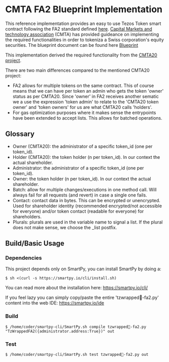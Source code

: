 # CMTA FA2 Blueprint Implementation

This reference implementation provides an easy to use Tezos Token smart contract following
the FA2 standard defined [here](https://gitlab.com/tzip/tzip/-/blob/master/proposals/tzip-12/).
[Capital Markets and technology association](http://www.cmta.ch/) (CMTA) has provided guideance 
on implementing the required functionalities in order to tokeniza a Swiss corporation's equity
securities. The blueprint document can be found here [Blueprint]( https://www.cmta.ch/content/52/cmta-blueprint-for-the-tokenization-of-shares-of-swiss-corporations.pdf)  

This implementation derived the required functionality from the [CMTA20 project](https://github.com/CMTA/CMTA20). 

There are two main differences compared to the mentioned CMTA20 project:

- FA2 allows for multiple tokens on the same contract. This of course means that we can have per token
an admin who gets the token 'owner' status as per CMTA20. Since 'owner' in FA2 receives another sematic
 we a use the expression 'token admin' to relate to the 'CMTA20 token owner' and 'token owners' for us
 are what CMTA20 calls 'holders'.
- For gas optimization purposes where it makes sense the entrypoints have been extended to accept lists. 
This allows for batched operations. 

## Glossary
 - Owner (CMTA20):        the administrator of a specific token_id (one per token_id).
 - Holder (CMTA20):       the token holder (n per token_id). In our context the actual shareholder.
 - Administrator:         the administrator of a specific token_id (one per token_id).
 - Owner:                 the token holder (n per token_id). In our context the actual shareholder.
 - Batch:                 allow for multiple changes/executions in one method call. Will always fail for all requests (and revert) in case a single one fails. 
 - Contact:               contact data in bytes. This can be encrypted or unencrypted. Used for shareholder identity (recommended encrypted/not accessible for everyone) and/or token contact (readable for everyone) for shareholders.
 - Plurals:               plurals are used in the variable name to signal a list. If the plural does not make sense, we choose the _list postfix. 

## Build/Basic Usage

### Dependencies

This project depends only on SmartPy, you can install SmartPy by doing a:

```
$ sh <(curl -s https://smartpy.io/cli/install.sh)
```

You can read more about the installation here: https://smartpy.io/cli/

If you feel lazy you can simply copy/paste the entire 'tzwrapped-fa2.py' content into the web IDE: https://smartpy.io/ide 

### Build

```
$ /home/coder/smartpy-cli/SmartPy.sh compile tzwrapped-fa2.py "TzWrappedFA2({administrator.address:True})" out
```

### Test
```
$ /home/coder/smartpy-cli/SmartPy.sh test tzwrapped-fa2.py out
```